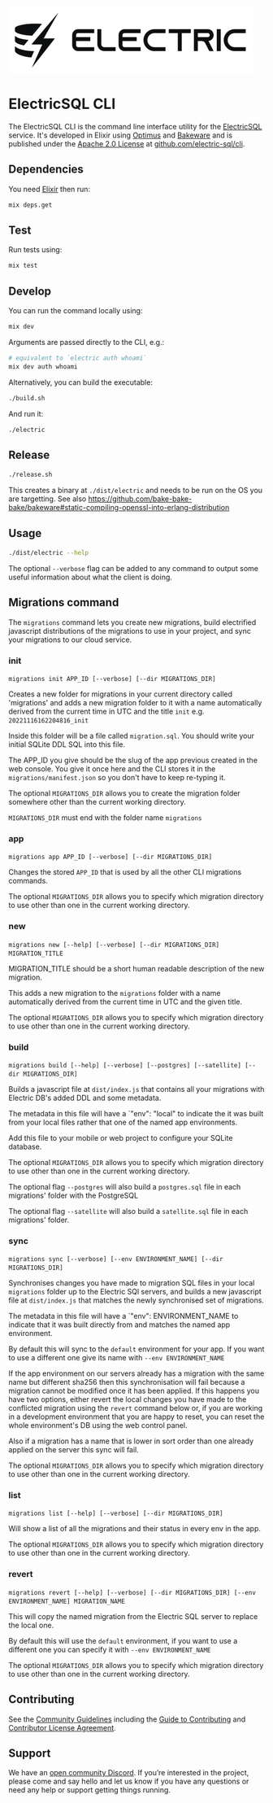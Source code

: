 <a href="https://electric-sql.com">
  <picture>
    <source media="(prefers-color-scheme: dark)"
        srcset="https://raw.githubusercontent.com/electric-sql/meta/main/identity/ElectricSQL-logo-light-trans.svg"
    />
    <source media="(prefers-color-scheme: light)"
        srcset="https://raw.githubusercontent.com/electric-sql/meta/main/identity/ElectricSQL-logo-black.svg"
    />
    <img alt="ElectricSQL logo"
        src="https://raw.githubusercontent.com/electric-sql/meta/main/identity/ElectricSQL-logo-black.svg"
    />
  </picture>
</a>

# ElectricSQL CLI

The ElectricSQL CLI is the command line interface utility for the [ElectricSQL](https://electric-sql.com) service. It's developed in Elixir using [Optimus](https://github.com/funbox/optimus) and [Bakeware](https://github.com/bake-bake-bake/bakeware) and is published under the [Apache 2.0 License](https://github.com/electric-sql/electric-sql-cli/blob/master/LICENSE) at [github.com/electric-sql/cli](https://github.com/electric-sql/cli).

## Dependencies

You need [Elixir](https://elixir-lang.org/install.html) then run:

```sh
mix deps.get
```

## Test

Run tests using:

```sh
mix test
```

## Develop

You can run the command locally using:

```sh
mix dev
```

Arguments are passed directly to the CLI, e.g.:

```sh
# equivalent to `electric auth whoami`
mix dev auth whoami
```

Alternatively, you can build the executable:

```sh
./build.sh
```

And run it:

```sh
./electric
```

## Release

```sh
./release.sh
```

This creates a binary at `./dist/electric` and needs to be run on the OS you are targetting.
See also https://github.com/bake-bake-bake/bakeware#static-compiling-openssl-into-erlang-distribution

## Usage

```sh
./dist/electric --help
```

The optional `--verbose` flag can be added to any command to output some useful
information about what the client is doing.

## Migrations command

The `migrations` command lets you create new migrations, build electrified javascript distributions of the migrations 
to use in your project, and sync your migrations to our cloud service.

### init

`migrations init APP_ID [--verbose] [--dir MIGRATIONS_DIR]`

Creates a new folder for migrations in your current directory called 'migrations' and adds a new migration 
folder to it with a name automatically derived from the current time in UTC and the title `init` e.g. `20221116162204816_init`

Inside this folder will be a file called `migration.sql`. You should write your initial SQLite DDL SQL into this file.

The APP_ID you give should be the slug of the app previous created in the web console. 
You give it once here and the CLI stores it in the `migrations/manifest.json` so you don't have to keep re-typing it.

The optional `MIGRATIONS_DIR` allows you to create the migration folder somewhere other than the current working directory.

`MIGRATIONS_DIR` must end with the folder name `migrations`

### app
`migrations app APP_ID [--verbose] [--dir MIGRATIONS_DIR]`

Changes the stored `APP_ID` that is used by all the other CLI migrations commands.

The optional `MIGRATIONS_DIR` allows you to specify which migration directory to use other than one in the 
current working directory.

### new

`migrations new [--help] [--verbose] [--dir MIGRATIONS_DIR] MIGRATION_TITLE`

MIGRATION_TITLE should be a short human readable description of the new migration.

This adds a new migration to the `migrations` folder with a name automatically derived from the current
time in UTC and the given title.

The optional `MIGRATIONS_DIR` allows you to specify which migration directory to use other than one in the 
current working directory.

### build

`migrations build [--help] [--verbose] [--postgres] [--satellite] [--dir MIGRATIONS_DIR]`

Builds a javascript file at `dist/index.js` that contains all your migrations with Electric DB's added 
DDL and some metadata.  

The metadata in this file will have a `"env": "local" to indicate the it was built from your local files
rather that one of the named app environments.

Add this file to your mobile or web project to configure your SQLite database.

The optional `MIGRATIONS_DIR` allows you to specify which migration directory to use other than one in the 
current working directory.

The optional flag `--postgres` will also build a `postgres.sql` file in each migrations' folder with the PostgreSQL

The optional flag `--satellite` will also build a `satellite.sql` file in each migrations' folder.

### sync

`migrations sync [--verbose] [--env ENVIRONMENT_NAME] [--dir MIGRATIONS_DIR]`

Synchronises changes you have made to migration SQL files in your local `migrations` folder up to the Electric SQl servers, 
and builds a new javascript file at `dist/index.js` that matches the newly synchronised set of migrations.

The metadata in this file will have a `"env": ENVIRONMENT_NAME to indicate that it was built directly from and matches
the named app environment.

By default this will sync to the `default` environment for your app. If you want to use a different one give its name 
with `--env ENVIRONMENT_NAME`

If the app environment on our servers already has a migration with the same name but different sha256 then this 
synchronisation will fail because a migration cannot be modified once it has been applied. 
If this happens you have two options, either revert the local changes you have made to the conflicted migration using 
the `revert` command below or, if you are working in a development environment that you are happy to reset, 
you can reset the whole environment's DB using the web control panel.

Also if a migration has a name that is lower in sort order than one already applied on the server this sync will fail.

The optional `MIGRATIONS_DIR` allows you to specify which migration directory to use other than one in the 
current working directory.

### list

`migrations list [--help] [--verbose] [--dir MIGRATIONS_DIR]`

Will show a list of all the migrations and their status in every env in the app.

The optional `MIGRATIONS_DIR` allows you to specify which migration directory to use other than one in the 
current working directory.

### revert

`migrations revert [--help] [--verbose] [--dir MIGRATIONS_DIR] [--env ENVIRONMENT_NAME] MIGRATION_NAME`

This will copy the named migration from the Electric SQL server to replace the local one. 

By default this will use the `default` environment, if you want to use a different one you can specify it with 
`--env ENVIRONMENT_NAME`

The optional `MIGRATIONS_DIR` allows you to specify which migration directory to use other than one in the 
current working directory.

## Contributing

See the [Community Guidelines](https://github.com/electric-sql/meta) including the [Guide to Contributing](https://github.com/electric-sql/meta/blob/main/CONTRIBUTING.md) and [Contributor License Agreement](https://github.com/electric-sql/meta/blob/main/CLA.md).

## Support

We have an [open community Discord](https://discord.gg/B7kHGwDcbj). If you’re interested in the project, please come and say hello and let us know if you have any questions or need any help or support getting things running.
